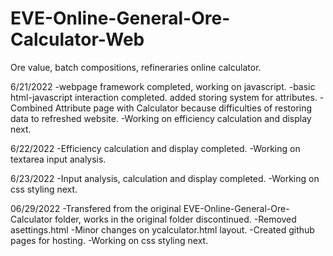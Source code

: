 # EVE-Online-General-Ore-Calculator-Web
Ore value, batch compositions, refineraries online calculator.

6/21/2022
-webpage framework completed, working on javascript.
-basic html-javascript interaction completed.
added storing system for attributes.
-Combined Attribute page with Calculator because difficulties of restoring data to refreshed website.
-Working on efficiency calculation and display next.

6/22/2022
-Efficiency calculation and display completed.
-Working on textarea input analysis.

6/23/2022
-Input analysis, calculation and display completed.
-Working on css styling next.

06/29/2022 
-Transfered from the original EVE-Online-General-Ore-Calculator folder, works in the original folder discontinued.
-Removed asettings.html
-Minor changes on ycalculator.html layout.
-Created github pages for hosting.
-Working on css styling next.